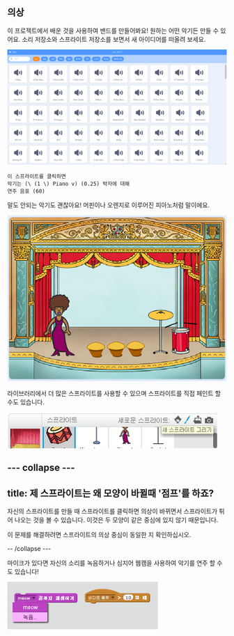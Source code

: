 ## 의상

이 프로젝트에서 배운 것을 사용하여 밴드를 만들어봐요! 원하는 어떤 악기든 만들 수 있어요. 소리 저장소와 스프라이트 저장소를 보면서 새 아이디어를 떠올려 보세요.

![screenshot](images/band-ideas-sounds.png)

```blocks3
이 스프라이트를 클릭하면 
악기는 (\ (1 \) Piano v) (0.25) 박자에 대해
연주 음표 (60)
```

말도 안되는 악기도 괜찮아요! 머핀이나 오렌지로 이루어진 피아노처럼 말이에요.

![스크린샷](images/band-piano.png)

라이브러리에서 더 많은 스프라이트를 사용할 수 있으며 스프라이트를 직접 페인트 할 수도 있습니다.

![스크린샷](images/band-draw.png)

## \--- collapse \---

## title: 제 스프라이트는 왜 모양이 바뀔때 '점프'를 하죠?

자신의 스프라이트를 만들 때 스프라이트를 클릭하면 의상이 바뀌면서 스프라이트가 튀어 나오는 것을 볼 수 있습니다. 이것은 두 모양이 같은 중심에 있지 않기 때문입니다.

이 문제를 해결하려면 스프라이트의 의상 중심이 동일한 지 확인하십시오.

-- /collapse \---

마이크가 있다면 자신의 소리를 녹음하거나 심지어 웹캠을 사용하여 악기를 연주 할 수도 있습니다!

![스크린샷](images/band-io.png)